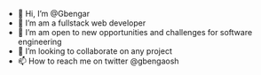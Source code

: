 - 👋 Hi, I’m @Gbengar
- 👀 I’m am a fullstack web developer
- 🌱 I’m am open to new opportunities and challenges for software engineering
- 💞️ I’m looking to collaborate on any project 
- 📫 How to reach me on twitter @gbengaosh

<!---
Gbengar/Gbengar is a ✨ special ✨ repository because its `README.md` (this file) appears on your GitHub profile.
You can click the Preview link to take a look at your changes.
--->
